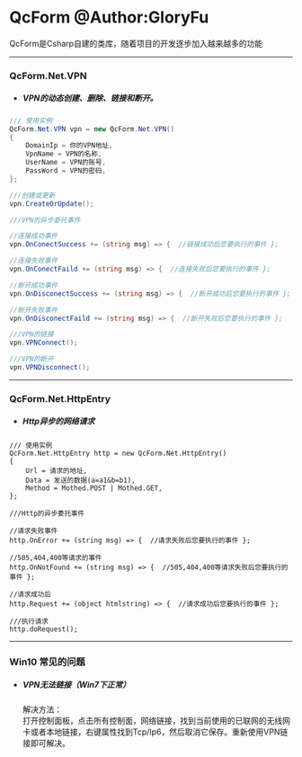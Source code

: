 # QcForm @Author:GloryFu
  QcForm是Csharp自建的类库，随着项目的开发逐步加入越来越多的功能

----------------------------------------------------------------------------------
### QcForm.Net.VPN

* ##### VPN的动态创建、删除、链接和断开。

~~~C#
/// 使用实例
QcForm.Net.VPN vpn = new QcForm.Net.VPN()
{
	DomainIp = 你的VPN地址,
	VpnName = VPN的名称,
	UserName = VPN的账号,
	PassWord = VPN的密码,
};

///创建或更新
vpn.CreateOrUpdate();

///VPN的异步委托事件

//连接成功事件 
vpn.OnConectSuccess += (string msg) => {  //链接成功后您要执行的事件 };

//连接失败事件 
vpn.OnConectFaild += (string msg) => {  //连接失败后您要执行的事件 };

//断开成功事件 
vpn.OnDisconectSuccess += (string msg) => {  //断开成功后您要执行的事件 };

//断开失败事件 
vpn.OnDisconectFaild += (string msg) => {  //断开失败后您要执行的事件 };

///VPN的链接
vpn.VPNConnect();

///VPN的断开
vpn.VPNDisconnect();
~~~
----------------------------------------------------------------------------------------
### QcForm.Net.HttpEntry
* ##### Http异步的网络请求

~~~CSharp
/// 使用实例
QcForm.Net.HttpEntry http = new QcForm.Net.HttpEntry()
{
	Url = 请求的地址,
	Data = 发送的数据(a=a1&b=b1),
	Method = Mothed.POST | Mothed.GET,
};

///Http的异步委托事件

//请求失败事件 
http.OnError += (string msg) => {  //请求失败后您要执行的事件 };

//505,404,400等请求的事件 
http.OnNotFound += (string msg) => {  //505,404,400等请求失败后您要执行的事件 };

//请求成功后 
http.Request += (object htmlstring) => {  //请求成功后您要执行的事件 };

///执行请求
http.doRequest();
~~~



----------------------------------------------------------------------------------
### Win10 常见的问题
* ##### VPN无法链接（Win7下正常）  
	解决方法：  
	打开控制面板，点击所有控制面，网络链接，找到当前使用的已联网的无线网卡或者本地链接，右键属性找到Tcp/Ip6，然后取消它保存。重新使用VPN链接即可解决。